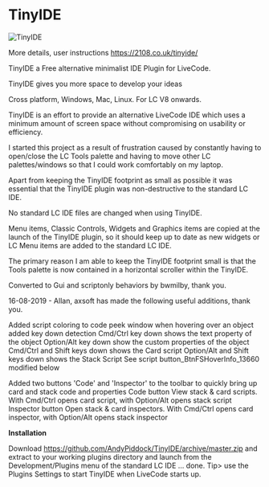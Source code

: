 # TinyIDE

![TinyIDE](https://2108.co.uk/TinyIDE/TinyIDE-Win2.PNG)

More details, user instructions https://2108.co.uk/tinyide/

TinyIDE a Free alternative minimalist IDE Plugin for LiveCode.

TinyIDE gives you more space to develop your ideas

Cross platform, Windows, Mac, Linux. For LC V8 onwards.

TinyIDE is an effort to provide an alternative LiveCode IDE which uses a minimum amount of screen space without compromising on usability or efficiency.

I started this project as a result of frustration caused by constantly having to open/close the LC Tools palette and having to move other LC palettes/windows so that I could work comfortably on my laptop.

Apart from keeping the TinyIDE footprint as small as possible it was essential that the TinyIDE plugin was non-destructive to the standard LC IDE.

No standard LC IDE files are changed when using TinyIDE.

Menu items, Classic Controls, Widgets and Graphics items are copied at the launch of the TinyIDE plugin, so it should keep up to date as new widgets or LC Menu items are added to the standard LC IDE.

The primary reason I am able to keep the TinyIDE footprint small is that the Tools palette is now contained in a horizontal scroller within the TinyIDE.

Converted to Gui and scriptonly behaviors by bwmilby, thank you.

16-08-2019 - Allan, axsoft has made the following useful additions, thank you.

Added script coloring to code peek window
when hovering over an object added key down detection
Cmd/Ctrl key down shows the text property of the object
Option/Alt key down show the custom properties of the object
Cmd/Ctrl and Shift keys down shows the Card script
Option/Alt and Shift keys down shows the Stack Script 
See script button_BtnFSHoverInfo_13660 modified below

Added two buttons 'Code' and 'Inspector' to the toolbar to quickly bring up card and stack code and properties
Code button
View stack & card scripts. With Cmd/Ctrl opens card script, with Option/Alt opens stack script
Inspector button
Open stack & card inspectors. With Cmd/Ctrl opens card inspector, with Option/Alt opens stack inspector


__Installation__

Download https://github.com/AndyPiddock/TinyIDE/archive/master.zip and extract to your working plugins directory and launch from the Development/Plugins menu of the standard LC IDE … done.
Tip> use the Plugins Settings to start TinyIDE when LiveCode starts up.
